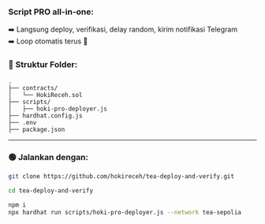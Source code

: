 ### Script PRO all-in-one: 
➡️ Langsung deploy, verifikasi, delay random, kirim notifikasi Telegram  
➡️ Loop otomatis terus 🎯

### 📁 Struktur Folder:
```
.
├── contracts/
│   └── HokiReceh.sol
├── scripts/
│   ├── hoki-pro-deployer.js
├── hardhat.config.js
├── .env
├── package.json
```

---

### 🟢 Jalankan dengan:
```bash
git clone https://github.com/hokireceh/tea-deploy-and-verify.git
```
```bash
cd tea-deploy-and-verify
```
```bash
npm i
npx hardhat run scripts/hoki-pro-deployer.js --network tea-sepolia
```


